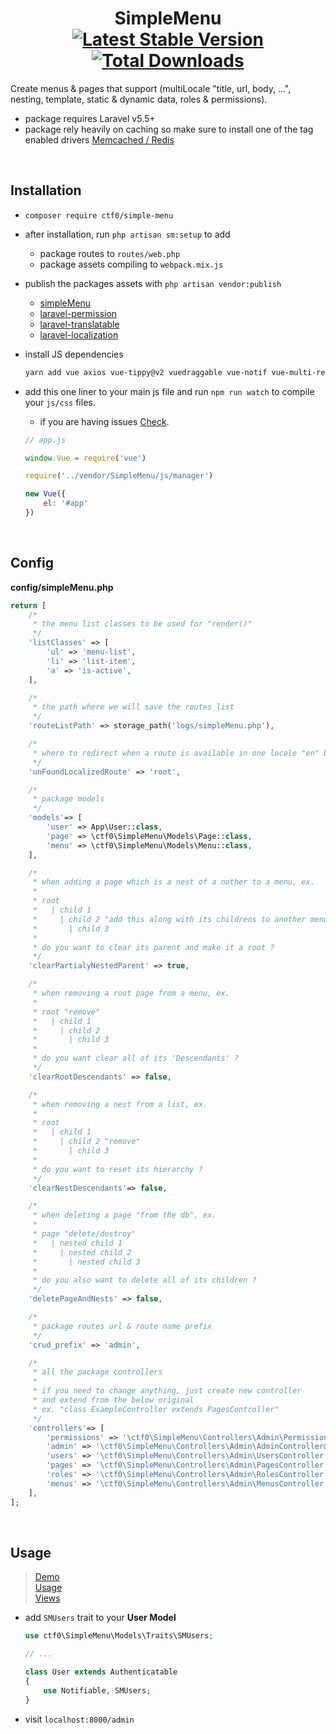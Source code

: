<h1 align="center">
    SimpleMenu
    <br>
    <a href="https://packagist.org/packages/ctf0/simple-menu"><img src="https://img.shields.io/packagist/v/ctf0/simple-menu.svg" alt="Latest Stable Version" /></a> <a href="https://packagist.org/packages/ctf0/simple-menu"><img src="https://img.shields.io/packagist/dt/ctf0/simple-menu.svg" alt="Total Downloads" /></a>
</h1>

Create menus & pages that support (multiLocale "title, url, body, ...", nesting, template, static & dynamic data, roles & permissions).

- package requires Laravel v5.5+
- package rely heavily on caching  so make sure to install one of the tag enabled drivers [Memcached / Redis](https://laravel.com/docs/5.5/cache)

<br>

## Installation

- `composer require ctf0/simple-menu`

- after installation, run `php artisan sm:setup` to add
    + package routes to `routes/web.php`
    + package assets compiling to `webpack.mix.js`

- publish the packages assets with `php artisan vendor:publish`
    - [simpleMenu](https://github.com/ctf0/simple-menu/wiki/Publish)
    - [laravel-permission](https://github.com/spatie/laravel-permission#laravel)
    - [laravel-translatable](https://github.com/spatie/laravel-translatable#installation)
    - [laravel-localization](https://github.com/mcamara/laravel-localization#config)

- install JS dependencies

    ```bash
    yarn add vue axios vue-tippy@v2 vuedraggable vue-notif vue-multi-ref vue-awesome@v2 list.js
    ```

- add this one liner to your main js file and run `npm run watch` to compile your `js/css` files.
    + if you are having issues [Check](https://ctf0.wordpress.com/2017/09/12/laravel-mix-es6/).

    ```js
    // app.js

    window.Vue = require('vue')

    require('../vendor/SimpleMenu/js/manager')

    new Vue({
        el: '#app'
    })
    ```

<br>

## Config

**config/simpleMenu.php**

```php
return [
    /*
     * the menu list classes to be used for "render()"
     */
    'listClasses' => [
        'ul' => 'menu-list',
        'li' => 'list-item',
        'a' => 'is-active',
    ],

    /*
     * the path where we will save the routes list
     */
    'routeListPath' => storage_path('logs/simpleMenu.php'),

    /*
     * where to redirect when a route is available in one locale "en" but not in another "fr" ?
     */
    'unFoundLocalizedRoute' => 'root',

    /*
     * package models
     */
    'models'=> [
        'user' => App\User::class,
        'page' => \ctf0\SimpleMenu\Models\Page::class,
        'menu' => \ctf0\SimpleMenu\Models\Menu::class,
    ],

    /*
     * when adding a page which is a nest of a nother to a menu, ex.
     *
     * root
     *   | child 1
     *     | child 2 "add this along with its childrens to another menu"
     *       | child 3
     *
     * do you want to clear its parent and make it a root ?
     */
    'clearPartialyNestedParent' => true,

    /*
     * when removing a root page from a menu, ex.
     *
     * root "remove"
     *   | child 1
     *     | child 2
     *       | child 3
     *
     * do you want clear all of its 'Descendants' ?
     */
    'clearRootDescendants' => false,

    /*
     * when removing a nest from a list, ex.
     *
     * root
     *   | child 1
     *     | child 2 "remove"
     *       | child 3
     *
     * do you want to reset its hierarchy ?
     */
    'clearNestDescendants'=> false,

    /*
     * when deleting a page "from the db", ex.
     *
     * page "delete/destroy"
     *   | nested child 1
     *     | nested child 2
     *       | nested child 3
     *
     * do you also want to delete all of its children ?
     */
    'deletePageAndNests' => false,

    /*
     * package routes url & route name prefix
     */
    'crud_prefix' => 'admin',

    /*
     * all the package controllers
     *
     * if you need to change anything, just create new controller
     * and extend from the below original
     * ex. "class ExampleController extends PagesController"
     */
    'controllers'=> [
        'permissions' => '\ctf0\SimpleMenu\Controllers\Admin\PermissionsController',
        'admin' => '\ctf0\SimpleMenu\Controllers\Admin\AdminController@index',
        'users' => '\ctf0\SimpleMenu\Controllers\Admin\UsersController',
        'pages' => '\ctf0\SimpleMenu\Controllers\Admin\PagesController',
        'roles' => '\ctf0\SimpleMenu\Controllers\Admin\RolesController',
        'menus' => '\ctf0\SimpleMenu\Controllers\Admin\MenusController',
    ],
];
```

<br>

## Usage

> [Demo](https://github.com/ctf0/demos/tree/simple-menu)<br>
> [Usage](https://github.com/ctf0/simple-menu/wiki/Usage)<br>
> [Views](https://github.com/ctf0/SimpleMenu/wiki/Crud-Views)

- add `SMUsers` trait to your **User Model**

    ```php
    use ctf0\SimpleMenu\Models\Traits\SMUsers;

    // ...

    class User extends Authenticatable
    {
        use Notifiable, SMUsers;
    }
    ```

- visit `localhost:8000/admin`
